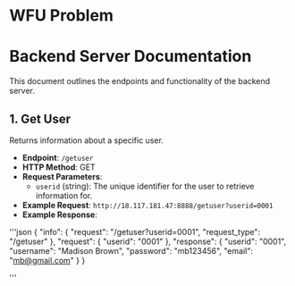 WFU Problem
===========================

# Backend Server Documentation

This document outlines the endpoints and functionality of the backend server.

## 1. Get User

Returns information about a specific user.

- **Endpoint**: `/getuser`
- **HTTP Method**: GET
- **Request Parameters**:
  - `userid` (string): The unique identifier for the user to retrieve information for.
- **Example Request**: `http://18.117.181.47:8888/getuser?userid=0001`
- **Example Response**:

'''json
{
    "info": {
        "request": "/getuser?userid=0001",
        "request_type": "/getuser"
    },
    "request": {
        "userid": "0001"
    },
    "response": {
        "userid": "0001",
        "username": "Madison Brown",
        "password": "mb123456",
        "email": "mb@gmail.com"
    }
}

'''


